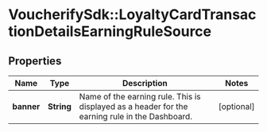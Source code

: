 # VoucherifySdk::LoyaltyCardTransactionDetailsEarningRuleSource

## Properties

| Name | Type | Description | Notes |
| ---- | ---- | ----------- | ----- |
| **banner** | **String** | Name of the earning rule. This is displayed as a header for the earning rule in the Dashboard. | [optional] |


